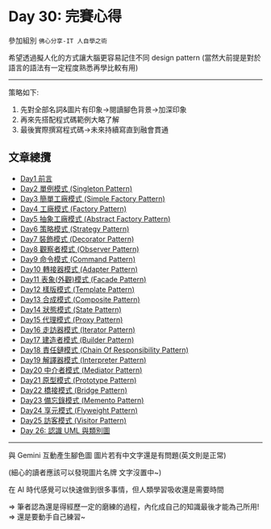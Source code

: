 # Day 30: 完賽心得

參加組別 `佛心分享-IT 人自學之術`

希望透過擬人化的方式讓大腦更容易記住不同 design pattern (當然大前提是對於語言的語法有一定程度熟悉再學比較有用)

---

策略如下:

1. 先對全部名詞&圖片有印象->閱讀腳色背景->加深印象
2. 再來先搭配程式碼範例大略了解
3. 最後實際撰寫程式碼->未來持續寫直到融會貫通

## 文章總攬

- [Day1 前言](https://ithelp.ithome.com.tw/articles/10380402)
- [Day2 單例模式 (Singleton Pattern)](https://ithelp.ithome.com.tw/articles/10381331)
- [Day3 簡單工廠模式 (Simple Factory Pattern)](https://ithelp.ithome.com.tw/articles/10382086)
- [Day4 工廠模式 (Factory Pattern)](https://ithelp.ithome.com.tw/articles/10382798)
- [Day5 抽象工廠模式 (Abstract Factory Pattern)](https://ithelp.ithome.com.tw/articles/10383707)
- [Day6 策略模式 (Strategy Pattern)](https://ithelp.ithome.com.tw/articles/10384291)
- [Day7 裝飾模式 (Decorator Pattern)](https://ithelp.ithome.com.tw/articles/10384920)
- [Day8 觀察者模式 (Observer Pattern)](https://ithelp.ithome.com.tw/articles/10385693)
- [Day9 命令模式 (Command Pattern)](https://ithelp.ithome.com.tw/articles/10386471)
- [Day10 轉接器模式 (Adapter Pattern)](https://ithelp.ithome.com.tw/articles/10387251)
- [Day11 表象(外觀)模式 (Facade Pattern)](https://ithelp.ithome.com.tw/articles/10387776)
- [Day12 樣版模式 (Template Pattern)](https://ithelp.ithome.com.tw/articles/10388580)
- [Day13 合成模式 (Composite Pattern)](https://ithelp.ithome.com.tw/articles/10389137)
- [Day14 狀態模式 (State Pattern)](https://ithelp.ithome.com.tw/articles/10389728)
- [Day15 代理模式 (Proxy Pattern)](https://ithelp.ithome.com.tw/articles/10390358)
- [Day16 走訪器模式 (Iterator Pattern)](https://ithelp.ithome.com.tw/articles/10391388)
- [Day17 建造者模式 (Builder Pattern)](https://ithelp.ithome.com.tw/articles/10391914)
- [Day18 責任鏈模式 (Chain Of Responsibility Pattern)](https://ithelp.ithome.com.tw/articles/10392320)
- [Day19 解譯器模式 (Interpreter Pattern)](https://ithelp.ithome.com.tw/articles/10392969)
- [Day20 中介者模式 (Mediator Pattern)](https://ithelp.ithome.com.tw/articles/10393370)
- [Day21 原型模式 (Prototype Pattern)](https://ithelp.ithome.com.tw/articles/10393785)
- [Day22 橋接模式 (Bridge Pattern)](https://ithelp.ithome.com.tw/articles/10394140)
- [Day23 備忘錄模式 (Memento Pattern)](https://ithelp.ithome.com.tw/articles/10394581)
- [Day24 享元模式 (Flyweight Pattern)](https://ithelp.ithome.com.tw/articles/10394991)
- [Day25 訪客模式 (Visitor Pattern)](https://ithelp.ithome.com.tw/articles/10395396)
- [Day 26: 認識 UML 與類別圖](https://ithelp.ithome.com.tw/articles/10395702)

---

與 Gemini 互動產生腳色圖 圖片若有中文字還是有問題(英文則是正常)

(細心的讀者應該可以發現圖片名牌 文字沒置中~)

在 AI 時代感覺可以快速做到很多事情，但人類學習吸收還是需要時間

=> 筆者認為還是得經歷一定的磨練的過程，內化成自己的知識最後才能為己所用!
=> 還是要動手自己練習~
